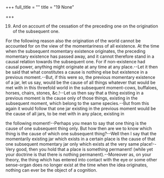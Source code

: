 +++
full_title = ""
title = "19 None"

+++


19. And on account of the cessation of the preceding one on the origination of the subsequent one.

For the following reason also the origination of the world cannot be accounted for on the view of the momentariness of all existence. At the time when the subsequent momentary existence originates, the preceding momentary existence has passed away, and it cannot therefore stand in a causal relation towards the subsequent one. For if non-existence had causal power, anything might originate at any time at any place.--Let it then be said that what constitutes a cause is nothing else but existence in a previous moment.--But, if this were so, the previous momentary existence of a jar, let us say, would be the cause of all things whatever that would be met with in this threefold world in the subsequent moment-cows, buffaloes, horses, chairs, stones, &c.!--Let us then say that a thing existing in a previous moment is the cause only of those things, existing in the subsequent moment, which belong to the same species.--But from this again it would follow that one jar existing in the previous moment would be the cause of all jars, to be met with in any place, existing in

the following moment!--Perhaps you mean to say that one thing is the cause of one subsequent thing only. But how then are we to know which thing is the cause of which one subsequent thing?--Well then I say that the momentarily existing jar which exists in a certain place is the cause of that one subsequent momentary jar only which exists at the very same place!--Very good, then you hold that a place is something permanent! (while yet your doctrine is that there is nothing permanent).--Moreover as, on your theory, the thing which has entered into contact with the eye or some other sense-organ does no longer exist at the time when the idea originates, nothing can ever be the object of a cognition.

